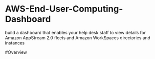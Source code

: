 # AWS-End-User-Computing-Dashboard
build a dashboard that enables your help desk staff to view details for Amazon AppStream 2.0 fleets and Amazon WorkSpaces directories and instances

#Overview
